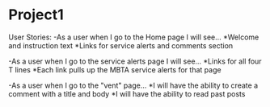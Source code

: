 # Project1

User Stories:
-As a user when I go to the Home page I will see...
    *Welcome and instruction text
    *Links for service alerts and comments section

-As a user when I go to the service alerts page I will see...
    *Links for all four T lines
    *Each link pulls up the MBTA service alerts for that page

-As a user when I go to the "vent" page...
    *I will have the ability to create a comment with a title and body
    *I will have the ability to read past posts
